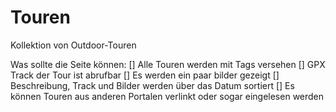 # Touren

Kollektion von Outdoor-Touren

Was sollte die Seite können:
[] Alle Touren werden mit Tags versehen
[] GPX Track der Tour ist abrufbar
[] Es werden ein paar bilder gezeigt
[] Beschreibung, Track und Bilder werden über das Datum sortiert
[] Es können Touren aus anderen Portalen verlinkt oder sogar eingelesen werden

